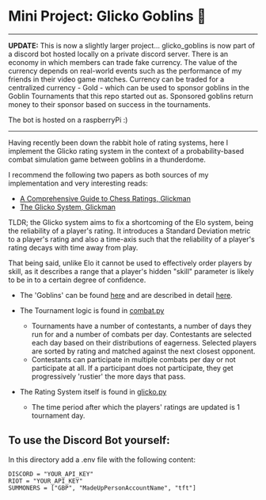 # Mini Project: Glicko Goblins :zombie:

----

__UPDATE:__ This is now a slightly larger project... glicko_goblins is now part of a discord bot hosted locally on a private discord server. There is an economy in which members can trade fake currency. The value of the currency depends on real-world events such as the performance of my friends in their video game matches. Currency can be traded for a centralized currency - Gold - which can be used to sponsor goblins in the Goblin Tournaments that this repo started out as. Sponsored goblins return money to their sponsor based on success in the tournaments. 

The bot is hosted on a raspberryPi :) 

----

Having recently been down the rabbit hole of rating systems, here I implement the Glicko rating system in the context of a probability-based combat simulation game between goblins in a thunderdome.

I recommend the following two papers as both sources of my implementation and very interesting reads:
- [A Comprehensive Guide to Chess Ratings, Glickman](http://www.glicko.net/research/acjpaper.pdf)
- [The Glicko System, Glickman](http://www.glicko.net/glicko/glicko.pdf)

TLDR; the Glicko system aims to fix a shortcoming of the Elo system, being the reliability of a player's rating. It introduces a Standard Deviation metric to a player's rating and also a time-axis such that the reliability of a player's rating decays with time away from play. 

That being said, unlike Elo it cannot be used to effectively order players by skill, as it describes a range that a player's hidden "skill" parameter is likely to be in to a certain degree of confidence.

- The 'Goblins' can be found [here](glicko_goblins/goblins.py) and are described in detail [here](glicko_goblins/goblin_stats.ipynb).

    
- The Tournament logic is found in [combat.py](glicko_goblins/combat.py)
    - Tournaments have a number of contestants, a number of days they run for and a number of combats per day. Contestants are selected each day based on their distributions of eagerness. Selected players are sorted by rating and matched against the next closest opponent. 
    - Contestants can participate in multiple combats per day or not participate at all. If a participant does not participate, they get progressively 'rustier' the more days that pass. 

- The Rating System itself is found in [glicko.py](glicko_goblins/glicko.py)
    - The time period after which the players' ratings are updated is 1 tournament day. 

## To use the Discord Bot yourself:
In this directory add a .env file with the following content:
```
DISCORD = "YOUR_API_KEY"
RIOT = "YOUR_API_KEY"
SUMMONERS = ["GBP", "MadeUpPersonAccountName", "tft"]
```